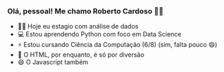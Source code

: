 ### Olá, pessoal! Me chamo Roberto Cardoso 👋🤓

- 👨‍💻 Hoje eu estagio com análise de dados
- 💻 Estou aprendendo Python com foco em Data Science
- ⚡ Estou cursando Ciência da Computação (6/8) (sim, falta pouco 😄)
- 🥳 O HTML, por enquanto, é só por diversão
- 😄 O Javascript também
